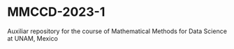 # MMCCD-2023-1
Auxiliar repository for the course of Mathematical Methods for Data Science at UNAM, Mexico
